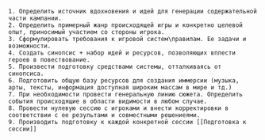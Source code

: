 	1. Определить источник вдохновения и идей для генерации содержательной части кампании.
	2. Определить примерный жанр происходящей игры и конкретно целевой опыт, приносимый участием со стороны игрока.
	3. Сформулировать требования к игровой систем\правилам. Ее задачи и возможности.
	4. Создать синопсис + набор идей и ресурсов, позволяющих вплести героев в повествование.
	5. Произвести подготовку средствами системы, отталкиваясь от синопсиса.
	6. Подготовить общую базу ресурсов для создания иммерсии (музыка, арты, тексты, информация доступная широким массам в мире и тд.)
	7. При необходимости провести генеральную линию сюжета. Определить события происходящие в области видимости в любом случае.
	8. Провести нулевую сессию с игроками и внести корректировки в соответствии с ее результами и совместными решениеями.
	9. Производить подготовку к каждой конкретной сессии [[Подготовка к сессии]]